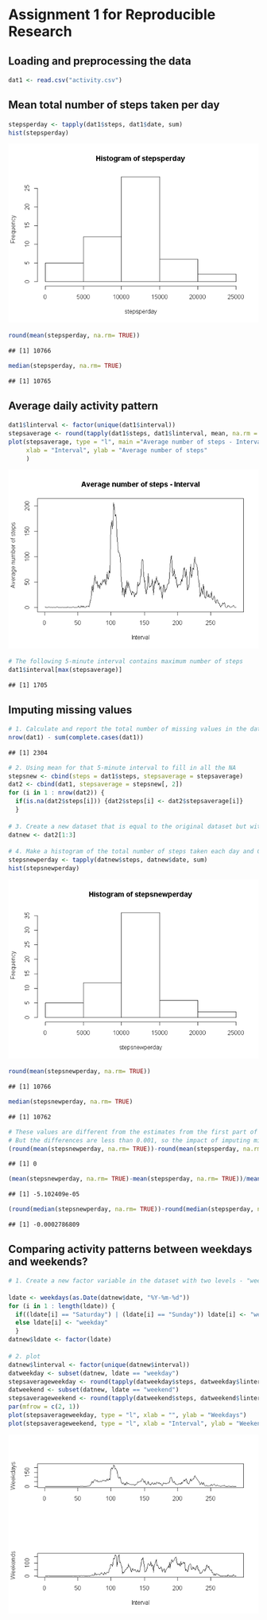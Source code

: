 Assignment 1 for Reproducible Research
========================================================
## Loading and preprocessing the data


```r
dat1 <- read.csv("activity.csv")
```

## Mean total number of steps taken per day


```r
stepsperday <- tapply(dat1$steps, dat1$date, sum)
hist(stepsperday)
```

![](./project1_files/figure-html/unnamed-chunk-2-1.png) 

```r
round(mean(stepsperday, na.rm= TRUE))
```

```
## [1] 10766
```

```r
median(stepsperday, na.rm= TRUE)
```

```
## [1] 10765
```

## Average daily activity pattern


```r
dat1$linterval <- factor(unique(dat1$interval))
stepsaverage <- round(tapply(dat1$steps, dat1$linterval, mean, na.rm = TRUE))
plot(stepsaverage, type = "l", main ="Average number of steps - Interval",
     xlab = "Interval", ylab = "Average number of steps"
     )
```

![](./project1_files/figure-html/unnamed-chunk-3-1.png) 

```r
# The following 5-minute interval contains maximum number of steps
dat1$interval[max(stepsaverage)]
```

```
## [1] 1705
```

## Imputing missing values


```r
# 1. Calculate and report the total number of missing values in the dataset (Number of rows with NAs)
nrow(dat1) - sum(complete.cases(dat1))
```

```
## [1] 2304
```

```r
# 2. Using mean for that 5-minute interval to fill in all the NA
stepsnew <- cbind(steps = dat1$steps, stepsaverage = stepsaverage)
dat2 <- cbind(dat1, stepsaverage = stepsnew[, 2])
for (i in 1 : nrow(dat2)) {
  if(is.na(dat2$steps[i])) {dat2$steps[i] <- dat2$stepsaverage[i]}
  }

# 3. Create a new dataset that is equal to the original dataset but with the missing data filled in
datnew <- dat2[1:3]

# 4. Make a histogram of the total number of steps taken each day and Calculate and report the mean and median total number of steps taken per day.
stepsnewperday <- tapply(datnew$steps, datnew$date, sum)
hist(stepsnewperday)
```

![](./project1_files/figure-html/unnamed-chunk-4-1.png) 

```r
round(mean(stepsnewperday, na.rm= TRUE))
```

```
## [1] 10766
```

```r
median(stepsnewperday, na.rm= TRUE)
```

```
## [1] 10762
```

```r
# These values are different from the estimates from the first part of the assignment.
# But the differences are less than 0.001, so the impact of imputing missing data on the estimates of the total daily number of steps is not significant in this example.
(round(mean(stepsnewperday, na.rm= TRUE))-round(mean(stepsperday, na.rm= TRUE)))/round(mean(stepsperday, na.rm= TRUE))
```

```
## [1] 0
```

```r
(mean(stepsnewperday, na.rm= TRUE)-mean(stepsperday, na.rm= TRUE))/mean(stepsperday, na.rm= TRUE)
```

```
## [1] -5.102409e-05
```

```r
(round(median(stepsnewperday, na.rm= TRUE))-round(median(stepsperday, na.rm= TRUE)))/round(median(stepsperday, na.rm= TRUE))
```

```
## [1] -0.0002786809
```

## Comparing activity patterns between weekdays and weekends?


```r
# 1. Create a new factor variable in the dataset with two levels - "weekday" and "weekend" indicating whether #a given date is a weekday or weekend day.

ldate <- weekdays(as.Date(datnew$date, "%Y-%m-%d"))
for (i in 1 : length(ldate)) {
  if((ldate[i] == "Saturday") | (ldate[i] == "Sunday")) ldate[i] <- "weekend"
  else ldate[i] <- "weekday"
  }
datnew$ldate <- factor(ldate)

# 2. plot
datnew$linterval <- factor(unique(datnew$interval))
datweekday <- subset(datnew, ldate == "weekday")
stepsaverageweekday <- round(tapply(datweekday$steps, datweekday$linterval, mean, na.rm = TRUE))
datweekend <- subset(datnew, ldate == "weekend")
stepsaverageweekend <- round(tapply(datweekend$steps, datweekend$linterval, mean, na.rm = TRUE))
par(mfrow = c(2, 1))
plot(stepsaverageweekday, type = "l", xlab = "", ylab = "Weekdays")
plot(stepsaverageweekend, type = "l", xlab = "Interval", ylab = "Weekends")
```

![](./project1_files/figure-html/unnamed-chunk-5-1.png) 

